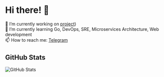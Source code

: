 # Hi there! 👋

🔭 I’m currently working on [project](https://github.com/Studio-Yandex-Practicum/Novaya_zhizn_staryh_domov))  
🌱 I’m currently learning Go, DevOps, SRE, Microservices Architecture, Web development  
📫 How to reach me: [Telegram](https://t.me/ilexsor)  

## GitHub Stats
![GitHub Stats](https://github-readme-stats.vercel.app/api?username=ilexsor&show_icons=true&theme=radical)
